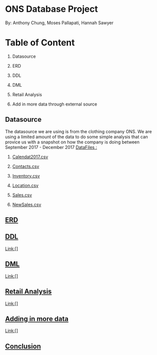 # ONS Database Project
By: Anthony Chung, Moses Pallapati, Hannah Sawyer

# Table of Content
1) Datasource

2) ERD

3) DDL

4) DML

5) Retail Analysis

6) Add in more data through external source


## Datasource
The datasource we are using is from the clothing company ONS. We are using a limited amount of the data to do some simple analysis that can provice us with a snapshot on how the company is doing between September 2017 - December 2017
<u>DataFiles :<u/>

1) Calendat2017.csv

2) Contacts.csv

3) Inventory.csv

4) Location.csv

5) Sales.csv

6) NewSales.csv

## ERD



## DDL

Link:[]


## DML

Link:[]

## Retail Analysis

Link:[]

## Adding in more data

Link:[]

## Conclusion



